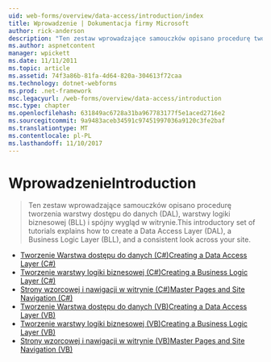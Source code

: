 ```yaml
---
uid: web-forms/overview/data-access/introduction/index
title: Wprowadzenie | Dokumentacja firmy Microsoft
author: rick-anderson
description: "Ten zestaw wprowadzające samouczków opisano procedurę tworzenia warstwy dostępu do danych (DAL), warstwy logiki biznesowej (BLL) i spójny wygląd w witrynie."
ms.author: aspnetcontent
manager: wpickett
ms.date: 11/11/2011
ms.topic: article
ms.assetid: 74f3a86b-81fa-4d64-820a-304613f72caa
ms.technology: dotnet-webforms
ms.prod: .net-framework
msc.legacyurl: /web-forms/overview/data-access/introduction
msc.type: chapter
ms.openlocfilehash: 631849ac6728a31ba967783177f5e1aced2716e2
ms.sourcegitcommit: 9a9483aceb34591c97451997036a9120c3fe2baf
ms.translationtype: MT
ms.contentlocale: pl-PL
ms.lasthandoff: 11/10/2017
---
```

<a name="introduction"></a><span data-ttu-id="3deff-103">Wprowadzenie</span><span class="sxs-lookup"><span data-stu-id="3deff-103">Introduction</span></span>
====================
> <span data-ttu-id="3deff-104">Ten zestaw wprowadzające samouczków opisano procedurę tworzenia warstwy dostępu do danych (DAL), warstwy logiki biznesowej (BLL) i spójny wygląd w witrynie.</span><span class="sxs-lookup"><span data-stu-id="3deff-104">This introductory set of tutorials explains how to create a Data Access Layer (DAL), a Business Logic Layer (BLL), and a consistent look across your site.</span></span>


- [<span data-ttu-id="3deff-105">Tworzenie Warstwa dostępu do danych (C#)</span><span class="sxs-lookup"><span data-stu-id="3deff-105">Creating a Data Access Layer (C#)</span></span>](creating-a-data-access-layer-cs.md)
- [<span data-ttu-id="3deff-106">Tworzenie warstwy logiki biznesowej (C#)</span><span class="sxs-lookup"><span data-stu-id="3deff-106">Creating a Business Logic Layer (C#)</span></span>](creating-a-business-logic-layer-cs.md)
- [<span data-ttu-id="3deff-107">Strony wzorcowej i nawigacji w witrynie (C#)</span><span class="sxs-lookup"><span data-stu-id="3deff-107">Master Pages and Site Navigation (C#)</span></span>](master-pages-and-site-navigation-cs.md)
- [<span data-ttu-id="3deff-108">Tworzenie Warstwa dostępu do danych (VB)</span><span class="sxs-lookup"><span data-stu-id="3deff-108">Creating a Data Access Layer (VB)</span></span>](creating-a-data-access-layer-vb.md)
- [<span data-ttu-id="3deff-109">Tworzenie warstwy logiki biznesowej (VB)</span><span class="sxs-lookup"><span data-stu-id="3deff-109">Creating a Business Logic Layer (VB)</span></span>](creating-a-business-logic-layer-vb.md)
- [<span data-ttu-id="3deff-110">Strony wzorcowej i nawigacji w witrynie (VB)</span><span class="sxs-lookup"><span data-stu-id="3deff-110">Master Pages and Site Navigation (VB)</span></span>](master-pages-and-site-navigation-vb.md)
